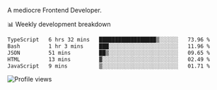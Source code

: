 A mediocre Frontend Developer.

📊 Weekly development breakdown
<!--START_SECTION:waka-->

```txt
TypeScript   6 hrs 32 mins   ██████████████████▒░░░░░░   73.96 %
Bash         1 hr 3 mins     ███░░░░░░░░░░░░░░░░░░░░░░   11.96 %
JSON         51 mins         ██▒░░░░░░░░░░░░░░░░░░░░░░   09.65 %
HTML         13 mins         ▓░░░░░░░░░░░░░░░░░░░░░░░░   02.49 %
JavaScript   9 mins          ▒░░░░░░░░░░░░░░░░░░░░░░░░   01.71 %
```

<!--END_SECTION:waka-->

<img src="https://gpvc.arturio.dev/iqbalfasri" alt="Profile views"/>
